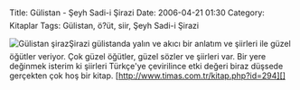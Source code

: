 Title: Gülistan - Şeyh Sadi-i Şirazi
Date: 2006-04-21 01:30
Category: Kitaplar
Tags: Gülistan, ö?üt, siir, Şeyh Sadi-i Şirazi

![Gülistan şiraz][]Şirazi gülistanda yalın ve akıcı bir anlatım ve
şiirleri ile güzel öğütler veriyor.<!--more--> Çok güzel öğütler, güzel
sözler ve şiirleri var. Bir yere değinmek isterim ki şiirleri Türkçe'ye
çevirilince etki değeri biraz düşsede gerçekten çok hoş bir kitap.
[http://www.timas.com.tr/kitap.php?id=294][]

  [Gülistan şiraz]: http://www.fatihhayrioglu.com/wp-content/themes/OneColumn/img/sark_gulistan.jpg
    "Gülistan şiraz"
  [http://www.timas.com.tr/kitap.php?id=294]: http://www.timas.com.tr/kitap.php?id=294
